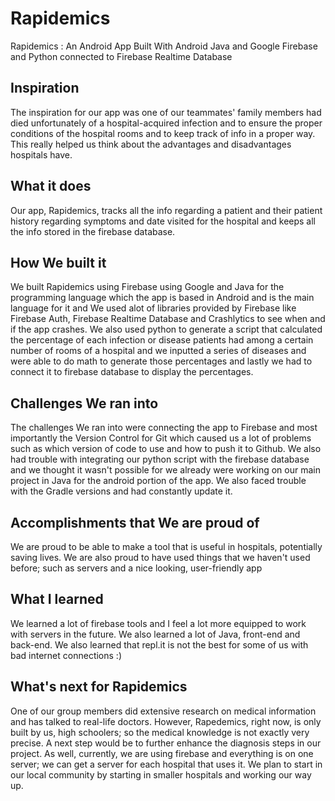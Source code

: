 # Rapidemics
Rapidemics :  An Android App Built With Android Java and Google Firebase and Python connected to Firebase Realtime Database

## Inspiration
The inspiration for our app was one of our teammates' family members had died unfortunately of a hospital-acquired infection and to ensure the proper conditions of the hospital rooms and to keep track of info in a proper way. This really helped us think about the advantages and disadvantages hospitals have.

## What it does
Our app, Rapidemics, tracks all the info regarding a patient and their patient history regarding symptoms and date visited for the hospital and keeps all the info stored in the firebase database. 

## How We built it
We built Rapidemics using Firebase using Google and Java for the programming language which the app is based in Android and is the main language for it and We used alot of libraries provided by Firebase like Firebase Auth, Firebase Realtime Database and Crashlytics to  see when and if the app crashes. We also used python to generate a script that calculated the percentage of each infection or disease patients had among a certain number of rooms of a hospital and we inputted a series of diseases and were able to do math to generate those percentages  and lastly we had to connect it to firebase database to display the percentages.  

## Challenges We  ran into
The challenges We ran into were connecting the app to Firebase and most importantly the Version Control for Git which caused us a lot of problems such as which version of code to use and how to push it to Github. We also had trouble with integrating our python script with the firebase database and we thought it wasn't possible for we already were working on our main project in Java for the android portion of the app.
We also faced trouble with the Gradle versions and had constantly update it.


## Accomplishments that We are proud of
We are proud to be able to make a tool that is useful in hospitals, potentially saving lives. We are also proud to have used things that we haven't used before; such as servers and a nice looking, user-friendly app

## What I learned
We learned a lot of firebase tools and I feel a lot more equipped to work with servers in the future. We also learned a lot of Java, front-end and back-end. We also learned that repl.it is not the best for some of us with bad internet connections :)

## What's next for Rapidemics
One of our group members did extensive research on medical information and has talked to real-life doctors. However, Rapedemics, right now, is only built by us, high schoolers; so the medical knowledge is not exactly very precise. A next step would be to further enhance the diagnosis steps in our project.
As well, currently, we are using firebase and everything is on one server; we can get a server for each hospital that uses it.
We plan to start in our local community by starting in smaller hospitals and working our way up.

